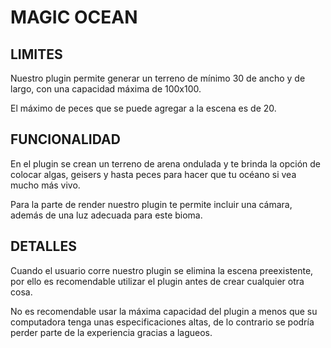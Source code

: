 # MAGIC OCEAN

## LIMITES
Nuestro plugin permite generar un terreno de 
mínimo 30 de ancho y de largo, con una capacidad 
máxima de 100x100.

El máximo de peces que se puede agregar a la escena es de 20.

## FUNCIONALIDAD
En el plugin se crean un terreno de arena ondulada 
y te brinda la opción de colocar algas, geisers y 
hasta peces para hacer que tu océano si vea mucho más vivo.

Para la parte de render nuestro plugin te permite 
incluir una cámara, además de una luz adecuada 
para este bioma.

## DETALLES
Cuando el usuario corre nuestro plugin se elimina 
la escena preexistente, por ello es recomendable
utilizar el plugin antes de crear cualquier otra cosa.

No es recomendable usar la máxima capacidad del plugin
a menos que su computadora tenga unas especificaciones 
altas, de lo contrario se podría perder parte de la 
experiencia gracias a lagueos.
